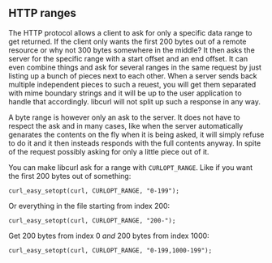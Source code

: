 ## HTTP ranges

The HTTP protocol allows a client to ask for only a specific data range to get
returned. If the client only wants the first 200 bytes out of a remote
resource or why not 300 bytes somewhere in the middle? It then asks the server
for the specific range with a start offset and an end offset. It can even
combine things and ask for several ranges in the same request by just listing
up a bunch of pieces next to each other. When a server sends back multiple
independent pieces to such a reuest, you will get them separated with mime
boundary strings and it will be up to the user application to handle that
accordingly. libcurl will not split up such a response in any way.

A byte range is however only an ask to the server. It does not have to respect
the ask and in many cases, like when the server automatically genarates the
contents on the fly when it is being asked, it will simply refuse to do it and
it then insteads responds with the full contents anyway. In spite of the
request possibly asking for only a little piece out of it.

You can make libcurl ask for a range with `CURLOPT_RANGE`. Like if you want
the first 200 bytes out of something:

    curl_easy_setopt(curl, CURLOPT_RANGE, "0-199");

Or everything in the file starting from index 200:

    curl_easy_setopt(curl, CURLOPT_RANGE, "200-");

Get 200 bytes from index 0 *and* 200 bytes from index 1000:

    curl_easy_setopt(curl, CURLOPT_RANGE, "0-199,1000-199");

